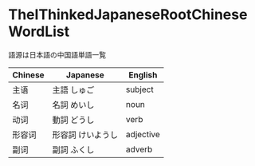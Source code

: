 # TheIThinkedJapaneseRootChineseWordList
語源は日本語の中国語単語一覧 


Chinese | Japanese | English
------------ | ------------- | -------------
主语 | 主語 しゅご| subject
名词 | 名詞 めいし| noun
动词 | 動詞 どうし| verb
形容词 | 形容詞 けいようし| adjective
副词 | 副詞 ふくし| adverb
